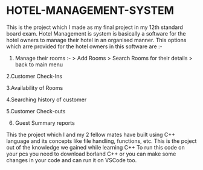 # HOTEL-MANAGEMENT-SYSTEM
This is the project which I made as my final project in my 12th standard board exam. Hotel Management is system is basically a software for the hotel owners to manage their hotel in an organised manner.
This options which arre provided for the hotel owners in this software are :- 
1. Manage their rooms :- > Add Rooms
                         > Search Rooms for their details
                         > back to main menu 

2.Customer Check-Ins

3.Availability of Rooms

4.Searching history of customer 

5.Customer Check-outs

6. Guest Summary reports

This the project which I and my 2 fellow mates have built using C++ language and its concepts like file handling, functions, etc.
This is the poject out of the knowledge we gained while learning C++ 
To run this code on your pcs you need to download borland C++ or you can make some changes in your code and can run it on VSCode too.
